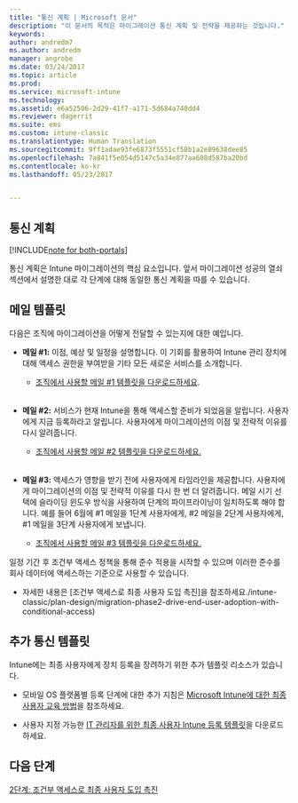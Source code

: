```yaml
---
title: "통신 계획 | Microsoft 문서"
description: "이 문서의 목적은 마이그레이션 통신 계획 및 전략을 제공하는 것입니다."
keywords: 
author: andredm7
ms.author: andredm
manager: angrobe
ms.date: 03/24/2017
ms.topic: article
ms.prod: 
ms.service: microsoft-intune
ms.technology: 
ms.assetid: e6a52506-2d29-41f7-a171-5d684a740dd4
ms.reviewer: dagerrit
ms.suite: ems
ms.custom: intune-classic
ms.translationtype: Human Translation
ms.sourcegitcommit: 9ff1adae93fe6873f5551cf58b1a2e89638dee85
ms.openlocfilehash: 7a841f5e054d5147c5a34e877aa608d587ba20bd
ms.contentlocale: ko-kr
ms.lasthandoff: 05/23/2017


---
```


## <a name="communication-plan"></a>통신 계획

[!INCLUDE[note for both-portals](../includes/note-for-both-portals.md)]

통신 계획은 Intune 마이그레이션의 핵심 요소입니다. 앞서 마이그레이션 성공의 열쇠 섹션에서 설명한 대로 각 단계에 대해 동일한 통신 계획을 따를 수 있습니다.

## <a name="e-mail-templates"></a>메일 템플릿

다음은 조직에 마이그레이션을 어떻게 전달할 수 있는지에 대한 예입니다.

-   **메일 \#1:** 이점, 예상 및 일정을 설명합니다. 이 기회를 활용하여 Intune 관리 장치에 대해 액세스 권한을 부여받을 기타 모든 새로운 서비스를 소개합니다.

    -   [조직에서 사용할 메일 \#1 템플릿을 다운로드하세요](https://gallery.technet.microsoft.com/Intune-migration-guide-end-e3209b35).
<br></br>

-   **메일 \#2:** 서비스가 현재 Intune을 통해 액세스할 준비가 되었음을 알립니다. 사용자에게 지금 등록하라고 알립니다. 사용자에게 마이그레이션의 이점 및 전략적 이유를 다시 알려줍니다.

    -   [조직에서 사용할 메일 \#2 템플릿을 다운로드하세요.](https://gallery.technet.microsoft.com/Intune-migration-guide-end-a9d25eb5)
<br></br>

-   **메일 \#3:** 액세스가 영향을 받기 전에 사용자에게 타임라인을 제공합니다. 사용자에게 마이그레이션의 이점 및 전략적 이유를 다시 한 번 더 알려줍니다. 메일 시기 선택에 슬라이딩 윈도우 방식을 사용하여 단계의 파이프라이닝이 일치하도록 해야 합니다. 예를 들어 6월에 \#1 메일을 1단계 사용자에게, \#2 메일을 2단계 사용자에게, \#1 메일을 3단계 사용자에게 보냅니다.

    -   [조직에서 사용할 메일 \#3 템플릿을 다운로드하세요.](https://gallery.technet.microsoft.com/Intune-migration-guide-end-831521b5)

일정 기간 후 조건부 액세스 정책을 통해 준수 적용을 시작할 수 있으며 이러한 준수를 회사 데이터에 액세스하는 기준으로 사용할 수 있습니다.

-   자세한 내용은 [조건부 액세스로 최종 사용자 도입 촉진]을 참조하세요./intune-classic/plan-design/migration-phase2-drive-end-user-adoption-with-conditional-access)

## <a name="additional-communication-templates"></a>추가 통신 템플릿

Intune에는 최종 사용자에게 장치 등록을 장려하기 위한 추가 템플릿 리소스가 있습니다.

-   모바일 OS 플랫폼별 등록 단계에 대한 추가 지침은 [Microsoft Intune에 대한 최종 사용자 교육 방법](/intune-classic/deploy-use/what-to-tell-your-end-users-about-using-microsoft-intune)을 참조하세요.

-   사용자 지정 가능한 [IT 관리자를 위한 최종 사용자 Intune 등록 템플릿](https://gallery.technet.microsoft.com/End-user-Intune-enrollment-55dfd64a)을 다운로드하세요.

## <a name="next-steps"></a>다음 단계

[2단계: 조건부 액세스로 최종 사용자 도입 촉진](/intune-classic/plan-design/migration-phase2-drive-end-user-adoption-with-conditional-access)

